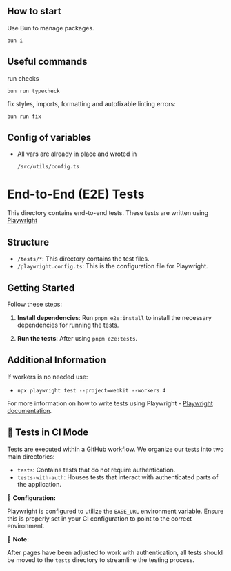 ## How to start

Use Bun to manage packages.

```
bun i
```

## Useful commands  
run checks  
```
bun run typecheck
```
fix styles, imports, formatting and autofixable linting errors:
```
bun run fix
```

## Config of variables

- All vars are already in place and wroted in   
    ```
    /src/utils/config.ts
    ```

# End-to-End (E2E) Tests

This directory contains end-to-end tests. These tests are written using [Playwright](https://playwright.dev/)

## Structure

- `/tests/*`: This directory contains the test files.
- `/playwright.config.ts`: This is the configuration file for Playwright.

## Getting Started

Follow these steps:

1. **Install dependencies**: Run `pnpm e2e:install` to install the necessary dependencies for running the tests.

2. **Run the tests**: After using `pnpm e2e:tests`.

## Additional Information

If workers is no needed use:
- `npx playwright test --project=webkit --workers 4`

For more information on how to write tests using Playwright - [Playwright documentation](https://playwright.dev/docs/intro).

## 🚀 Tests in CI Mode

Tests are executed within a GitHub workflow. We organize our tests into two main directories:

- `tests`: Contains tests that do not require authentication.
- `tests-with-auth`: Houses tests that interact with authenticated parts of the application.

🔧 **Configuration:**

Playwright is configured to utilize the `BASE_URL` environment variable. Ensure this is properly set in your CI configuration to point to the correct environment.

📝 **Note:**

After pages have been adjusted to work with authentication, all tests should be moved to the `tests` directory to streamline the testing process.
